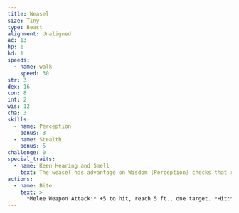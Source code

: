 ```yaml
---
title: Weasel
size: Tiny
type: Beast
alignment: Unaligned
ac: 13
hp: 1
hd: 1
speeds:
  - name: walk
    speed: 30
str: 3
dex: 16
con: 8
int: 2
wis: 12
cha: 3
skills:
  - name: Perception
    bonus: 3
  - name: Stealth
    bonus: 5
challenge: 0
special_traits:
  - name: Keen Hearing and Smell
    text: The weasel has advantage on Wisdom (Perception) checks that rely on hearing or smell.
actions:
  - name: Bite
    text: >
      *Melee Weapon Attack:* +5 to hit, reach 5 ft., one target. *Hit:* 1 piercing damage.
---
```

